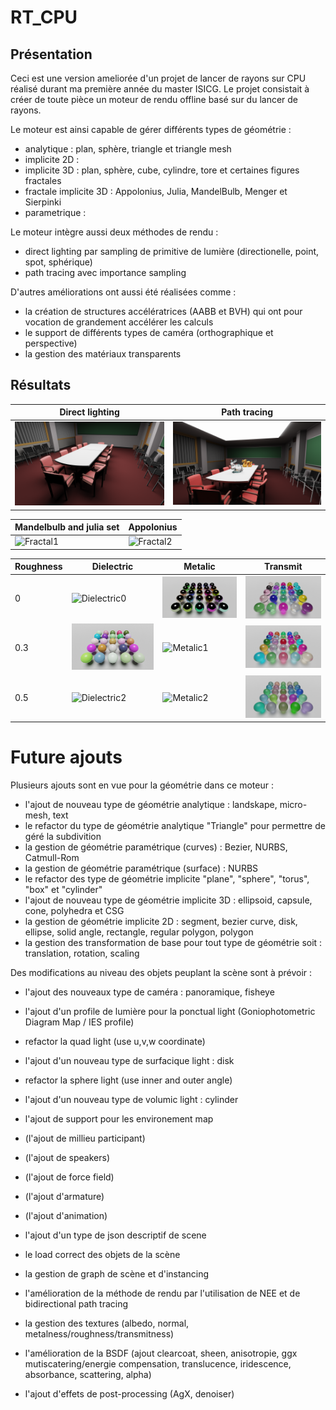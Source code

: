 # RT_CPU

## Présentation

Ceci est une version ameliorée d'un projet de lancer de rayons sur CPU réalisé durant ma première année du master ISICG. Le projet consistait à créer de toute pièce un moteur de rendu offline basé sur du lancer de rayons.

Le moteur est ainsi capable de gérer différents types de géométrie :
- analytique : plan, sphère, triangle et triangle mesh
- implicite 2D :
- implicite 3D : plan, sphère, cube, cylindre, tore et certaines figures fractales
- fractale implicite 3D : Appolonius, Julia, MandelBulb, Menger et Sierpinki
- parametrique :

Le moteur intègre aussi deux méthodes de rendu : 
- direct lighting par sampling de primitive de lumière (directionelle, point, spot, sphérique)
- path tracing avec importance sampling

D'autres améliorations ont aussi été réalisées comme : 
- la création de structures accélératrices (AABB et BVH) qui ont pour vocation de grandement accélérer les calculs
- le support de différents types de caméra (orthographique et perspective)
- la gestion des matériaux transparents 

## Résultats


| Direct lighting | Path tracing  |
| - | - |
| ![Direct](results/conferenceDirect.png) | ![Indirect](results/conferenceIndirect.png) |

| Mandelbulb and julia set | Appolonius |
| - | - |
| ![Fractal1](results/fractal.png) | ![Fractal2](results/appolonius.png) |

| Roughness | Dielectric | Metalic | Transmit |
| - | - | - | - |
| 0 | ![Dielectric0](results/materials/dielectric0.png) | ![Metalic0](results/materials/metalic0.png) | ![Transmit0](results/materials/transmit0.png) |
| 0.3 | ![Dielectric1](results/materials/dielectric03.png) | ![Metalic1](results/materials/metalic03.png) | ![Transmit1](results/materials/transmit03.png) |
| 0.5 | ![Dielectric2](results/materials/dielectric05.png) | ![Metalic2](results/materials/metalic05.png) | ![Transmit2](results/materials/transmit05.png) |

# Future ajouts

Plusieurs ajouts sont en vue pour la géométrie dans ce moteur :
- l'ajout de nouveau type de géométrie analytique : landskape, micro-mesh, text
- le refactor du type de géométrie analytique "Triangle" pour permettre de géré la subdivition
- la gestion de géométrie paramétrique (curves) : Bezier, NURBS, Catmull-Rom
- la gestion de géométrie paramétrique (surface) : NURBS
- le refactor des type de géométrie implicite "plane", "sphere", "torus", "box" et "cylinder"
- l'ajout de nouveau type de géométrie implicite 3D : ellipsoid, capsule, cone, polyhedra et CSG
- la gestion de géométrie implicite 2D : segment, bezier curve, disk, ellipse, solid angle, rectangle, regular polygon, polygon
- la gestion des transformation de base pour tout type de géométrie soit : translation, rotation, scaling


Des modifications au niveau des objets peuplant la scène sont à prévoir :
- l'ajout des nouveaux type de caméra : panoramique, fisheye
- l'ajout d'un profile de lumière pour la ponctual light (Goniophotometric Diagram Map / IES profile)
- refactor la quad light (use u,v,w coordinate)
- l'ajout d'un nouveau type de surfacique light : disk
- refactor la sphere light (use inner and outer angle)
- l'ajout d'un nouveau type de volumic light : cylinder


- l'ajout de support pour les environement map
- (l'ajout de millieu participant)
- (l'ajout de speakers)
- (l'ajout de force field)
- (l'ajout d'armature)
- (l'ajout d'animation)
- l'ajout d'un type de json descriptif de scene
- le load correct des objets de la scène
- la gestion de graph de scène et d'instancing
- l'amélioration de la méthode de rendu par l'utilisation de NEE et de bidirectional path tracing
- la gestion des textures (albedo, normal, metalness/roughness/transmitness)
- l'amélioration de la BSDF (ajout clearcoat, sheen, anisotropie, ggx mutiscatering/energie compensation, translucence, iridescence, absorbance, scattering, alpha)
- l'ajout d'effets de post-processing (AgX, denoiser)